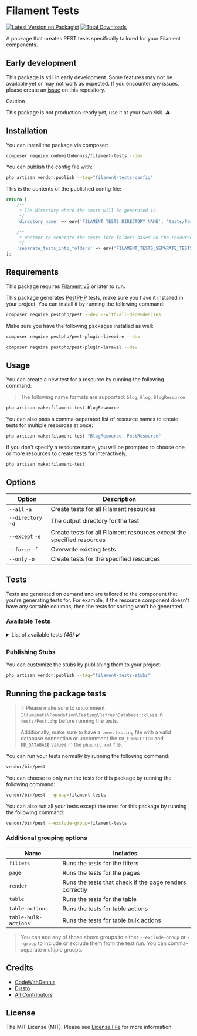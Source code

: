 # Filament Tests

[![Latest Version on Packagist](https://img.shields.io/packagist/v/codewithdennis/filament-tests.svg?style=flat-square)](https://packagist.org/packages/codewithdennis/filament-tests)
[![Total Downloads](https://img.shields.io/packagist/dt/codewithdennis/filament-tests.svg?style=flat-square)](https://packagist.org/packages/codewithdennis/filament-tests)

A package that creates PEST tests specifically tailored for your Filament components.

## Early development

This package is still in early development. Some features may not be available yet or may not work as expected. If you encounter any issues, please create an [issue](https://github.com/CodeWithDennis/filament-tests/issues) on this repository.

> [!CAUTION]  
> This package is not production-ready yet, use it at your own risk. ⚠️

## Installation
You can install the package via composer:

```bash
composer require codewithdennis/filament-tests --dev
```

You can publish the config file with:

```bash
php artisan vendor:publish --tag="filament-tests-config"
```

This is the contents of the published config file:

```php
return [
    /**
     * The directory where the tests will be generated in.
     */
    'directory_name' => env('FILAMENT_TESTS_DIRECTORY_NAME', 'tests/Feature'),

    /**
     * Whether to separate the tests into folders based on the resource name.
     */
    'separate_tests_into_folders' => env('FILAMENT_TESTS_SEPARATE_TESTS_INTO_FOLDERS', false),
];
```

## Requirements

This package requires [Filament v3](https://filamentphp.com/docs/3.x/panels/installation) or later to run.

This package generates [PestPHP](https://pestphp.com/docs/installation) tests, make sure you have it installed in your project. You can install it by running the following command:

```bash
composer require pestphp/pest --dev --with-all-dependencies
```

Make sure you have the following packages installed as well:

```bash
composer require pestphp/pest-plugin-livewire --dev
```
```bash
composer require pestphp/pest-plugin-laravel --dev
```

## Usage

You can create a new test for a resource by running the following command:
> The following name formats are supported: `blog`, `Blog`, `BlogResource`

```bash
php artisan make:filament-test BlogResource
```

You can also pass a comma-separated list of resource names to create tests for multiple resources at once:

```bash
php artisan make:filament-test "BlogResource, PostResource"
```

If you don't specify a resource name, you will be prompted to choose one or more resources to create tests for interactively.

```bash
php artisan make:filament-test
````
## Options

| Option             | Description                                                            |
|--------------------|------------------------------------------------------------------------|
| `--all` `-a`       | Create tests for all Filament resources                                |
| `--directory` `-d` | The output directory for the test                                      |
| `--except` `-e`    | Create tests for all Filament resources except the specified resources |
| `--force` `-f`     | Overwrite existing tests                                               |
| `--only` `-o`      | Create tests for the specified resources                               |

## Tests
Tests are generated on demand and are tailored to the component that you're generating tests for. For example, if the resource component doesn't have any sortable columns, then the tests for sorting 
won't be generated.

### Available Tests

<details>

<summary>List of available tests <i>(46)</i> ✔️</summary>

- it can render the registration page
- it can render the password reset page
- it can render the login page
- [it can render the create page](https://filamentphp.com/docs/3.x/panels/testing#routing--render)
- [it has create form](https://filamentphp.com/docs/3.x/forms/testing#form-existence)
- [has a disabled field on create form](https://filamentphp.com/docs/3.x/forms/testing#disabled-fields)
- [it has a field on create form](https://filamentphp.com/docs/3.x/forms/testing#fields)
- [it has a hidden field on create form](https://filamentphp.com/docs/3.x/forms/testing#hidden-fields)
- [it can render the edit page](https://filamentphp.com/docs/3.x/panels/testing#routing--render)
- [it can render the relation manager on the edit page](https://filamentphp.com/docs/3.x/panels/testing#render)
- it has the correct table heading on the relation manager on the edit page
- it has the correct table description on the relation manager on the edit page
- it can render column on the relation manager on the edit page
- it cannot render column on the relation manager on the edit page
- [it has the correct descriptions above on the relation manager on the edit page](https://filamentphp.com/docs/3.x/tables/testing#descriptions)
- [it has the correct descriptions below on the relation manager on the edit page](https://filamentphp.com/docs/3.x/tables/testing#descriptions)
- [it has a field on edit form](https://filamentphp.com/docs/3.x/forms/testing#fields)
- [it has a hidden field on edit form](https://filamentphp.com/docs/3.x/forms/testing#hidden-fields)
- [it has column on the relation manager on the edit page](https://filamentphp.com/docs/3.x/tables/testing#existence) 
- [it has extra attributes on the relation manager on the edit page](https://filamentphp.com/docs/3.x/tables/testing#extra-attributes)
- [it can search column on the relation manger on the edit page](https://filamentphp.com/docs/3.x/tables/testing#searching)
- [it can (individually) search column on the relation manger on the edit page](https://filamentphp.com/docs/3.x/tables/testing#searching)
- [it has select column with correct options on the relation manager on the edit page](https://filamentphp.com/docs/3.x/tables/testing#select-columns)
- [it can sort column on the relation manager on the edit page](https://filamentphp.com/docs/3.x/tables/testing#sorting)
- [it can list records on the index page on the relation manager on the edit page](https://filamentphp.com/docs/3.x/tables/testing#render)
- [it can list records on the index page on the relation manager on the edit page with pagination](https://filamentphp.com/docs/3.x/tables/testing#render)
- [it can render the view page](https://filamentphp.com/docs/3.x/panels/testing#routing--render)
- [it can render the relation manager on the view page](https://filamentphp.com/docs/3.x/panels/testing#render)
- it has the correct table heading on the relation manager on the view page
- it has the correct table description on the relation manager on the view page
- it can render column on the relation manager on the view page
- it cannot render column on the relation manager on the view page
- [it has the correct descriptions above on the relation manager on the view page](https://filamentphp.com/docs/3.x/tables/testing#descriptions)
- [it has the correct descriptions below on the relation manager on the view page](https://filamentphp.com/docs/3.x/tables/testing#descriptions)
- [it has a field on view form](https://filamentphp.com/docs/3.x/forms/testing#fields)
- [it has a hidden field on view form](https://filamentphp.com/docs/3.x/forms/testing#hidden-fields)
- [it has column on the relation manager on the view page](https://filamentphp.com/docs/3.x/tables/testing#existence)
- [it has extra attributes on the relation manager on the view page](https://filamentphp.com/docs/3.x/tables/testing#extra-attributes)
- [it can search column on the relation manger on the view page](https://filamentphp.com/docs/3.x/tables/testing#searching)
- [it can (individually) search column on the relation manger on the view page](https://filamentphp.com/docs/3.x/tables/testing#searching)
- [it has select column with correct options on the relation manager on the view page](https://filamentphp.com/docs/3.x/tables/testing#select-columns)
- [it can sort column on the relation manager on the view page](https://filamentphp.com/docs/3.x/tables/testing#sorting)
- [it can list records on the index page on the relation manager on the view page](https://filamentphp.com/docs/3.x/tables/testing#render)
- [it can list records on the index page on the relation manager on the view page with pagination](https://filamentphp.com/docs/3.x/tables/testing#render)
- [it has edit form](https://filamentphp.com/docs/3.x/forms/testing#form-existence)
- it has header actions on the index page
- it cannot render header actions on the index page
- it can render header actions on the index page
- [it can list records on the index page](https://filamentphp.com/docs/3.x/tables/testing#render)
- [it can list records on the index page with pagination](https://filamentphp.com/docs/3.x/tables/testing#render)
- [it can render the index page](https://filamentphp.com/docs/3.x/tables/testing#render)
- [it cannot display trashed records by default](https://filamentphp.com/docs/3.x/tables/testing#render)
- it has the correct table description
- it has the correct table heading
- [it can delete records](https://filamentphp.com/docs/3.x/tables/testing#calling-actions)
- [it can force delete records](https://filamentphp.com/docs/3.x/tables/testing#calling-actions)
- [it can soft delete records](https://filamentphp.com/docs/3.x/tables/testing#calling-actions)
- [it has table action](https://filamentphp.com/docs/3.x/tables/testing#calling-actions)
- [it can replicate records](https://filamentphp.com/docs/3.x/tables/testing#calling-actions)
- [it can restore records](https://filamentphp.com/docs/3.x/tables/testing#calling-actions)
- [it has the correct URL for table action](https://filamentphp.com/docs/3.x/infolists/testing#url)
- [it has the correct URL and opens in a new tab for table action](https://filamentphp.com/docs/3.x/infolists/testing#url)
- it can bulk delete records
- it can bulk force delete records
- it can bulk delete records
- it has table bulk action
- it can bulk restore records
- it can bulk soft delete records
- [it cannot render column](https://filamentphp.com/docs/3.x/tables/testing#columns)
- [it has the correct descriptions above](https://filamentphp.com/docs/3.x/tables/testing#descriptions)
- [it has the correct descriptions below](https://filamentphp.com/docs/3.x/tables/testing#descriptions)
- [it has column](https://filamentphp.com/docs/3.x/tables/testing#existence)
- [it has extra attributes](https://filamentphp.com/docs/3.x/tables/testing#extra-attributes)
- [it can render column](https://filamentphp.com/docs/3.x/tables/testing#columns)
- [it can search column](https://filamentphp.com/docs/3.x/tables/testing#searching)
- [it can individually search by column](https://filamentphp.com/docs/3.x/tables/testing#searching)
- [it has the correct options](https://filamentphp.com/docs/3.x/tables/testing#select-columns)
- [it can sort column](https://filamentphp.com/docs/3.x/tables/testing#sorting)
- [it can reset table filters](https://filamentphp.com/docs/3.x/tables/testing#resetting-filters)
- [it can render the view page](https://filamentphp.com/docs/3.x/tables/testing#render)

</details>

### Publishing Stubs
You can customize the stubs by publishing them to your project:

```bash
php artisan vendor:publish --tag="filament-tests-stubs"
```

## Running the package tests
> 💡 Please make sure to uncomment `Illuminate\Foundation\Testing\RefreshDatabase::class` in `tests/Pest.php` before running the tests.
> 
> Additionally, make sure to have a `.env.testing` file with a valid database connection or uncomment the `DB_CONNECTION` and `DB_DATABASE` values in the `phpunit.xml` file.

You can run your tests normally by running the following command:

```bash
vendor/bin/pest
```

You can choose to only run the tests for this package by running the following command:

```bash
vendor/bin/pest --group=filament-tests
```

You can also run all your tests except the ones for this package by running the following command:

```bash
vendor/bin/pest --exclude-group=filament-tests
```

### Additional grouping options
| Name                 | Includes                                                |
|----------------------|---------------------------------------------------------|
| `filters`            | Runs the tests for the filters                          |
| `page`               | Runs the tests for the pages                            |
| `render`             | Runs the tests that check if the page renders correctly |
| `table`              | Runs the tests for the table                            |
| `table-actions`      | Runs the tests for table actions                        |
| `table-bulk-actions` | Runs the tests for table bulk actions                   |
> You can add any of those above groups to either `--exclude-group` or `--group` to include or exclude them from the test run. You can comma-separate multiple groups.

## Credits

- [CodeWithDennis](https://github.com/CodeWithDennis)
- [Dissto](https://github.com/dissto)
- [All Contributors](../../contributors)

## License

The MIT License (MIT). Please see [License File](LICENSE.md) for more information.
